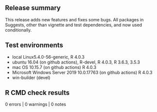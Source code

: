 ## Release summary

This release adds new features and fixes some bugs. All packages in Suggests,
other than vignette and test dependencies, and now used conditionally.

## Test environments

* local Linux5.4.0-56-generic, R 4.0.3
* ubuntu 16.04 (on github actions), R-devel, R 4.0.3, R 3.6.3, 3.5.3
* mac OS 10.15.7 (on github actions) R 4.0.3
* Microsoft Windows Server 2019 10.0.17763 (on github actions) R 4.0.3
* win-builder (devel)

## R CMD check results
0 errors | 0 warnings | 0 notes
